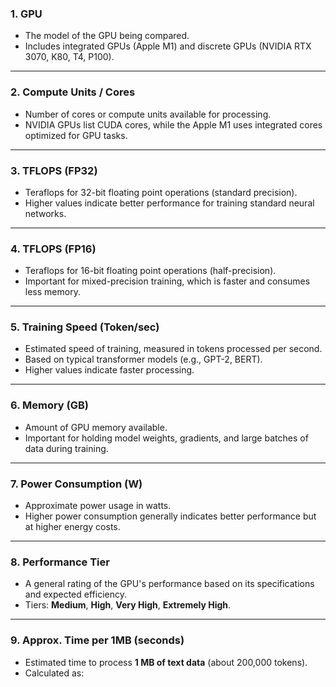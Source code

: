 
### **1. GPU**
- The model of the GPU being compared.
- Includes integrated GPUs (Apple M1) and discrete GPUs (NVIDIA RTX 3070, K80, T4, P100).

---

### **2. Compute Units / Cores**
- Number of cores or compute units available for processing.
- NVIDIA GPUs list CUDA cores, while the Apple M1 uses integrated cores optimized for GPU tasks.

---

### **3. TFLOPS (FP32)**
- Teraflops for 32-bit floating point operations (standard precision).
- Higher values indicate better performance for training standard neural networks.

---

### **4. TFLOPS (FP16)**
- Teraflops for 16-bit floating point operations (half-precision).
- Important for mixed-precision training, which is faster and consumes less memory.

---

### **5. Training Speed (Token/sec)**
- Estimated speed of training, measured in tokens processed per second.
- Based on typical transformer models (e.g., GPT-2, BERT).
- Higher values indicate faster processing.

---

### **6. Memory (GB)**
- Amount of GPU memory available.
- Important for holding model weights, gradients, and large batches of data during training.

---

### **7. Power Consumption (W)**
- Approximate power usage in watts.
- Higher power consumption generally indicates better performance but at higher energy costs.

---

### **8. Performance Tier**
- A general rating of the GPU's performance based on its specifications and expected efficiency.
- Tiers: **Medium**, **High**, **Very High**, **Extremely High**.

---

### **9. Approx. Time per 1MB (seconds)**
- Estimated time to process **1 MB of text data** (about 200,000 tokens).
- Calculated as: